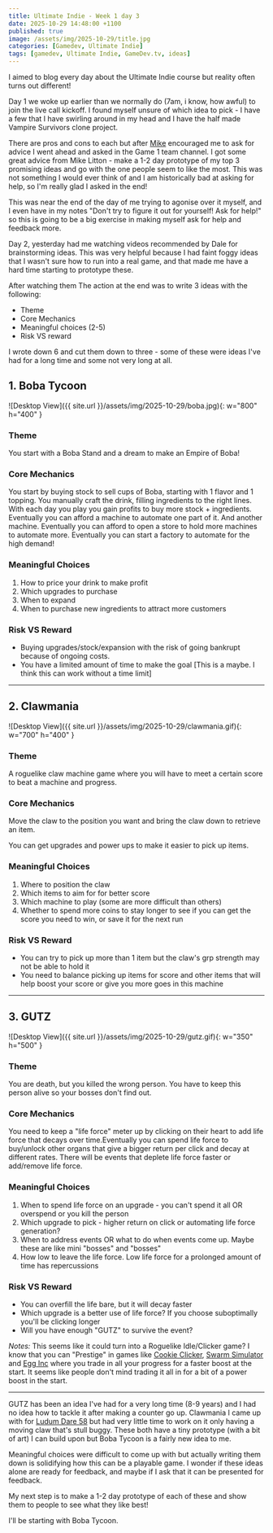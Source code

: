 ```yaml
---
title: Ultimate Indie - Week 1 day 3
date: 2025-10-29 14:48:00 +1100
published: true
image: /assets/img/2025-10-29/title.jpg
categories: [Gamedev, Ultimate Indie]
tags: [gamedev, Ultimate Indie, GameDev.tv, ideas]
---
```

I aimed to blog every day about the Ultimate Indie course but reality often turns out different!

Day 1 we woke up earlier than we normally do (7am, i know, how awful) to join the live call kickoff. I found myself unsure of which idea to pick - I have a few that I have swirling around in my head and I have the half made Vampire Survivors clone project.

There are pros and cons to each but after [Mike](https://scoutski.github.io/) encouraged me to ask for advice I went ahead and asked in the Game 1 team channel. I got some great advice from Mike Litton - make a 1-2 day prototype of my top 3 promising ideas and go with the one people seem to like the most. This was not something I would ever think of and I am historically bad at asking for help, so I'm really glad I asked in the end!

This was near the end of the day of me trying to agonise over it myself, and I even have in my notes "Don't try to figure it out for yourself! Ask for help!" so this is going to be a big exercise in making myself ask for help and feedback more.

Day 2, yesterday had me watching videos recommended by Dale for brainstorming ideas. This was very helpful because I had faint foggy ideas that I wasn't sure how to run into a real game, and that made me have a hard time starting to prototype these.

After watching them The action at the end was to write 3 ideas with the following:

- Theme
- Core Mechanics
- Meaningful choices (2-5)
- Risk VS reward

I wrote down 6 and cut them down to three - some of these were ideas I've had for a long time and some not very long at all.

## 1. Boba Tycoon

![Desktop View]({{ site.url }}/assets/img/2025-10-29/boba.jpg){: w="800" h="400" }

### Theme
You start with a Boba Stand and a dream to make an Empire of Boba!

### Core Mechanics
You start by buying stock to sell cups of Boba, starting with 1 flavor and 1 topping. You manually craft the drink, filling ingredients to the right lines. With each day you play you gain profits to buy more stock + ingredients. Eventually you can afford a machine to automate one part of it. And another machine. Eventually you can afford to open a store to hold more machines to automate more. Eventually you can start a factory to automate for the high demand!

### Meaningful Choices
1. How to price your drink to make profit
2. Which upgrades to purchase
3. When to expand
4. When to purchase new ingredients to attract more customers

### Risk VS Reward
- Buying upgrades/stock/expansion with the risk of going bankrupt because of ongoing costs.
- You have a limited amount of time to make the goal [This is a maybe. I think this can work without a time limit]

---

## 2. Clawmania

![Desktop View]({{ site.url }}/assets/img/2025-10-29/clawmania.gif){: w="700" h="400" }

### Theme
A roguelike claw machine game where you will have to meet a certain score to beat a machine and progress.

### Core Mechanics
Move the claw to the position you want and bring the claw down to retrieve an item.

You can get upgrades and power ups to make it easier to pick up items.

### Meaningful Choices
1. Where to position the claw
2. Which items to aim for for better score
3. Which machine to play (some are more difficult than others)
4. Whether to spend more coins to stay longer to see if you can get the score you need to win, or save it for the next run

### Risk VS Reward
- You can try to pick up more than 1 item but the claw's grp strength may not be able to hold it
- You need to balance picking up items for score and other items that will help boost your score or give you more goes in this machine

---

## 3. GUTZ

![Desktop View]({{ site.url }}/assets/img/2025-10-29/gutz.gif){: w="350" h="500" }

### Theme
You are death, but you killed the wrong person. You have to keep this person alive so your bosses don't find out.

### Core Mechanics
You need to keep a "life force" meter up by clicking on their heart to add life force that decays over time.Eventually you can spend life force to buy/unlock other organs that give a bigger return per click and decay at different rates. There will be events that deplete life force faster or add/remove life force.

### Meaningful Choices
1. When to spend life force on an upgrade - you can't spend it all OR overspend or you kill the person
2. Which upgrade to pick - higher return on click or automating life force generation?
3. When to address events OR what to do when events come up. Maybe these are like mini "bosses" and "bosses"
4. How low to leave the life force. Low life force for a prolonged amount of time has repercussions

### Risk VS Reward
- You can overfill the life bare, but it will decay faster
- Which upgrade is a better use of life force? If you choose suboptimally you'll be clicking longer
- Will you have enough "GUTZ" to survive the event?

*Notes:* This seems like it could turn into a Roguelike Idle/Clicker game? I know that you can "Prestige" in games like [Cookie Clicker](https://orteil.dashnet.org/cookieclicker/), [Swarm Simulator](https://www.swarmsim.com/) and [Egg Inc](https://play.google.com/store/apps/details?id=com.auxbrain.egginc&hl=en_AU) where you trade in all your progress for a faster boost at the start. It seems like people don't mind trading it all in for a bit of a power boost in the start.

---

GUTZ has been an idea I've had for a very long time (8-9 years) and I had no idea how to tackle it after making a counter go up. Clawmania I came up with for [Ludum Dare 58](https://ldjam.com/events/ludum-dare/58/clawmania-unfinished) but had very little time to work on it only having a moving claw that's stull buggy. These both have a tiny prototype (with a bit of art) I can build upon but Boba Tycoon is a fairly new idea to me.

Meaningful choices were difficult to come up with but actually writing them down is solidifying how this can be a playable game. I wonder if these ideas alone are ready for feedback, and maybe if I ask that it can be presented for feedback.

My next step is to make a 1-2 day prototype of each of these and show them to people to see what they like best! 

I'll be starting with Boba Tycoon.
